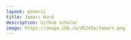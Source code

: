 ```yaml
---
layout: generic
title: Jamarc Hurd
description: Github scholar
image: https://image.ibb.co/d524Za/Jamarc.png
---
```

